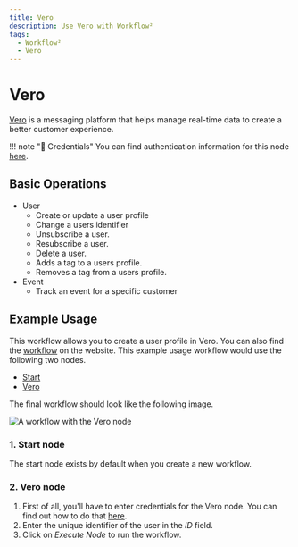 ```yaml
---
title: Vero
description: Use Vero with Workflow²
tags:
  - Workflow²
  - Vero
---
```

# Vero

[Vero](https://www.getvero.com/) is a messaging platform that helps manage real-time data to create a better customer experience.

!!! note "🔑 Credentials"
    You can find authentication information for this node [here](/workflow/integrations/credentials/vero/).


## Basic Operations

* User
    * Create or update a user profile
    * Change a users identifier
    * Unsubscribe a user.
    * Resubscribe a user.
    * Delete a user.
    * Adds a tag to a users profile.
    * Removes a tag from a users profile.
* Event
    * Track an event for a specific customer


## Example Usage

This workflow allows you to create a user profile in Vero. You can also find the [workflow](https://WF².io/workflows/499) on the website. This example usage workflow would use the following two nodes.
- [Start](/workflow/integrations/core-nodes/workflow-nodes-base.start/)
- [Vero]()

The final workflow should look like the following image.

![A workflow with the Vero node](/_images/integrations/nodes/vero/workflow.png)

### 1. Start node

The start node exists by default when you create a new workflow.

### 2. Vero node

1. First of all, you'll have to enter credentials for the Vero node. You can find out how to do that [here](/workflow/integrations/credentials/vero/).
2. Enter the unique identifier of the user in the *ID* field.
3. Click on *Execute Node* to run the workflow.
